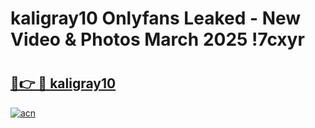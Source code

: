# kaligray10 Onlyfans Leaked - New Video & Photos March 2025 !7cxyr

# <h2><a href="https://6xagq3.iuczelnia.edu.pl?title=kaligray10&ref=7cxyr">🔗👉 🔴 kaligray10</a></h2>

[![acn](https://github.com/user-attachments/assets/0f9c940e-d8b0-45ae-aac7-cd30a18b3e1c)](https://6xagq3.iuczelnia.edu.pl?title=kaligray10&ref=7cxyr)

